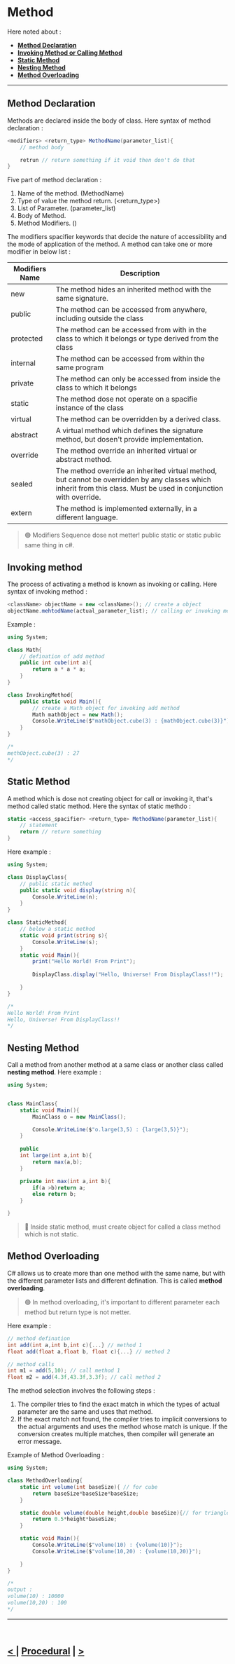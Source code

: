 Method
=======
Here noted about : 
- **[Method Declaration](#method-declaration)**
- **[Invoking Method or Calling Method](#invoking-method)**
- **[Static Method](#static-method)**
- **[Nesting Method](#nesting-method)**
- **[Method Overloading](#method-overloading)**

<hr />

## Method Declaration
Methods are declared inside the body of class. Here syntax of method declaration : 

```cs
<modifiers> <return_type> MethodName(parameter_list){
    // method body

    retrun // return something if it void then don't do that
}
```

Five part of method declaration : 
1. Name of the method. (MethodName)
2. Type of value the method return. (<return_type>)
3. List of Parameter. (parameter_list)
4. Body of Method.
5. Method Modifiers. (<modifiers>)
   
The modifiers spacifier keywords that decide the nature of accessibility and the mode of application of the method. A method can take one or more modifier in below list : 

| Modifiers Name  | Description                                                                                         |
|-----------------|-----------------------------------------------------------------------------------------------------|
| new             | The method hides an inherited method with the same signature.                                       |
| public          | The method can be accessed from anywhere, including outside the class                               |
| protected       | The method can be accessed from with in the class to which it belongs or type derived from the class|
| internal        | The method can be accessed from within the same program            |
| private         | The method can only be accessed from inside the class to which it belongs |
| static          | The method dose not operate on a spacifie instance of the class |
| virtual         | The method can be overridden by a derived class. |
| abstract        | A virtual method which defines the signature method, but dosen't provide implementation. |
| override        | The method override an inherited virtual or abstract method. |
| sealed          | The method override an inherited virtual method, but cannot be overridden by any classes which inherit from this class. Must be used in conjunction with override. |
| extern          | The method is implemented externally, in a different language. |

> 🟢 Modifiers Sequence dose not metter! public static or static public same thing in c#.

## Invoking method
The process of activating  a method is known as invoking or calling. Here syntax of invoking method : 

```cs
<className> objectName = new <className>(); // create a object
objectName.mehtodName(actual_parameter_list); // calling or invoking method
```

Example : 
```cs
using System;

class Math{
    // defination of add method
    public int cube(int a){
        return a * a * a;
    }
}

class InvokingMethod{
    public static void Main(){
        // create a Math object for invoking add method
        Math mathObject = new Math();
        Console.WriteLine($"mathObject.cube(3) : {mathObject.cube(3)}");
    }
}

/*
methObject.cube(3) : 27
*/
```

## Static Method
A method which is dose not creating object for call or invoking it, that's method called static method. Here the syntax of static methdo : 

```cs
static <access_spacifier> <return_type> MethodName(parameter_list){
    // statement
    return // return something
}
```

Here example : 
```cs
using System;

class DisplayClass{
    // public static method
    public static void display(string n){
        Console.WriteLine(n);
    }
}

class StaticMethod{
    // below a static method
    static void print(string s){
        Console.WriteLine(s);
    }
    static void Main(){
        print("Hello World! From Print");
        
        DisplayClass.display("Hello, Universe! From DisplayClass!!");

    }
}

/*
Hello World! From Print
Hello, Universe! From DisplayClass!!
*/
```

## Nesting Method
Call a method from another method at a same class or another class called **nesting method**. Here example : 

```cs
using System;


class MainClass{
    static void Main(){
        MainClass o = new MainClass();

        Console.WriteLine($"o.large(3,5) : {large(3,5)}");
    }
    
    public  
    int large(int a,int b){
        return max(a,b);
    }

    private int max(int a,int b){
        if(a >b)return a;
        else return b;
    }

}
```

> 🔴 Inside static method, must create object for called a class method which is not static.


## Method Overloading
C# allows us to create more than one method with the same name, but with the different parameter lists and different defination. This is called **method overloading**.

> 🟢 In method overloading, it's important to different parameter each method but return type is not metter.

Here example : 
```cs
// method defination
int add(int a,int b,int c){...} // method 1
float add(float a,float b, float c){...} // method 2

// method calls
int m1 = add(5,10); // call method 1
float m2 = add(4.3f,43.3f,3.3f); // call method 2
```

The method selection involves the following steps : 
1. The compiler tries to find the exact match in which the types of actual parameter are the same and uses that method.
2. If the exact match not found, the compiler tries to implicit conversions to the actual arguments and uses the method whose match is unique. If the conversion creates multiple matches, then compiler will generate an error message.

Example of Method Overloading : 
```cs
using System;

class MethodOverloading{
    static int volume(int baseSize){ // for cube
        return baseSize*baseSize*baseSize;
    }

    static double volume(double height,double baseSize){// for triangle
        return 0.5*height*baseSize;
    }

    static void Main(){
        Console.WriteLine($"volume(10) : {volume(10)}");
        Console.WriteLine($"volume(10,20) : {volume(10,20)}");

    }
}

/*
output : 
volume(10) : 10000
volume(10,20) : 100
*/
```

<hr />
<br />

[< ]() | [Procedural](./../section_01.md) | [ >]()
------------------------------